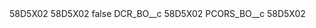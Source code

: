 <?xml version="1.0" encoding="UTF-8"?>
<CustomMetadata xmlns="http://soap.sforce.com/2006/04/metadata" xmlns:xsi="http://www.w3.org/2001/XMLSchema-instance" xmlns:xsd="http://www.w3.org/2001/XMLSchema">
    <description>58D5X02</description>
    <label>58D5X02</label>
    <protected>false</protected>
    <values>
        <field>DCR_BO__c</field>
        <value xsi:type="xsd:string">58D5X02</value>
    </values>
    <values>
        <field>PCORS_BO__c</field>
        <value xsi:type="xsd:string">58D5X02</value>
    </values>
</CustomMetadata>
